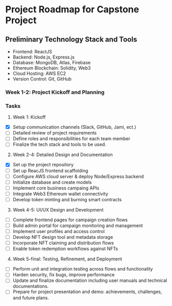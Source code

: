 # Project Roadmap for Capstone Project

## Preliminary Technology Stack and Tools

* Frontend: ReactJS
* Backend: Node.js, Express.js
* Database: MongoDB, Atlas, Firebase
* Ethereum Blockchain: Solidity, Web3
* Cloud Hosting: AWS EC2
* Version Control: Git, GitHub

### Week 1-2: Project Kickoff and Planning

### Tasks
1. Week 1: Kickoff

- [x] Setup communication channels (Slack, GitHub, Jami, ect.)
- [ ] Detailed review of project requirements
- [ ] Define roles and responsibilities for each team member
- [ ] Finalize the tech stack and tools to be used.

2. Week 2-4: Detailed Design and Documentation

- [x] Set up the project repository
- [ ] Set up ReacJS frontend scaffolding
- [ ] Configure AWS cloud server & deploy Node/Express backend
- [ ] Initialize database and create models
- [ ] Implement core business campaing APIs
- [ ] Integrate Web3 Ethereum wallet connectivity
- [ ] Develop token minting and burning smart contracts

3. Week 4-5: UI/UX Design and Development

- [ ] Complete frontend pages for campaign creation flows
- [ ] Build admin portal for campaign monitoring and management
- [ ] Implement user profiles and access control
- [ ] Develop NFT design tool and metadata storage
- [ ] Incorporate NFT claiming and distribution flows
- [ ] Enable token redemption workflows against NFTs

4. Week 5-final: Testing, Refinement, and Deployment

- [ ] Perform unit and integration testing across flows and functionality
- [ ] Harden security, fix bugs, improve performance
- [ ] Update and finalize documentation including user manuals and technical
      documentations.
- [ ] Prepare for project presentation and demo: achievements, challenges, and
      future plans.
